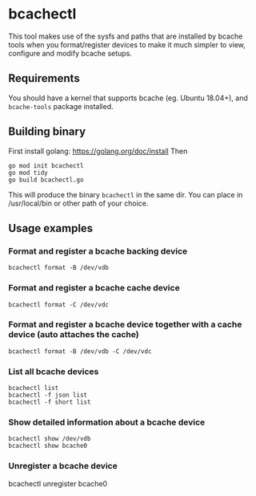 # bcachectl
This tool makes use of the sysfs and paths that are installed by bcache tools when you format/register devices to make it much simpler to view, configure and modify bcache setups.

## Requirements
You should have a kernel that supports bcache (eg. Ubuntu 18.04+), and `bcache-tools` package installed.

## Building binary
First install golang: https://golang.org/doc/install
Then
```
go mod init bcachectl
go mod tidy
go build bcachectl.go
```
This will produce the binary `bcachectl` in the same dir. You can place in /usr/local/bin or other path of your choice.

## Usage examples
### Format and register a bcache backing device
`bcachectl format -B /dev/vdb`
### Format and register a bcache cache device
`bcachectl format -C /dev/vdc`
### Format and register a bcache device together with a cache device (auto attaches the cache)
`bcachectl format -B /dev/vdb -C /dev/vdc`
### List all bcache devices
```
bcachectl list
bcachectl -f json list
bcachectl -f short list
```
### Show detailed information about a bcache device
```
bcachectl show /dev/vdb
bcachectl show bcache0
```
### Unregister a bcache device
bcachectl unregister bcache0
